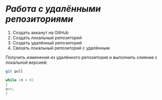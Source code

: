 # ***Работа с удалёнными репозиториями***

1. Создать акканут на GitHub
2. Создать локальный репозиторий
3. Создеть удалённый репозиторий
4. Связать локальный репозиторий с удалённым

Получить изменения из удалённого репозитория и выполнить слияние с локальной версией:
```bash
git pull
```
```c#
while (n > 0)
{
n++;
}
```
